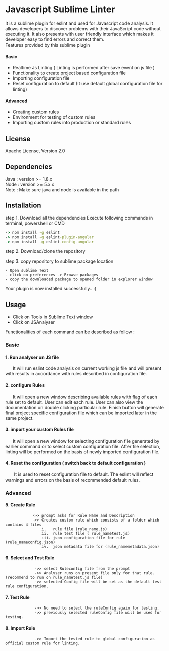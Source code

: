 Javascript Sublime Linter
====================================

It is a sublime plugin for eslint and used for Javascript code analysis. It allows developers to discover problems with their JavaScript code without executing it. It also presents with user friendly interface which makes it developer easy to find errors and correct them.</br>
Features provided by this sublime plugin 

#### Basic
- Realtime Js Linting ( Linting is performed after save event on js file )
- Functionality to create project based configuration file
- Importing configuration file
- Reset configuration to default (It use default global configuration file for linting)


#### Advanced
- Creating custom rules
- Environment for testing of custom rules
- Importing custom rules into production or standard rules


License
-------
Apache License, Version 2.0


Dependencies
-------
Java : version >= 1.8.x <br />
Node : version >= 5.x.x </br>
Note : Make sure java and node is available in the path

Installation 
-------

step 1. Download all the dependencies
Execute following commands in terminal, powershell or CMD

```cmd
-> npm install -g eslint 
-> npm install -g eslint-plugin-angular
-> npm install -g eslint-config-angular
```        

step 2. Download/clone the repository

step 3. copy repository to sublime package location

```
- Open sublime Text 
- click on preferences -> Browse packages
- copy the downloaded package to opened folder in explorer window
```

Your plugin is now installed successfully.. :)


Usage
-------

- Click on Tools in Sublime Text window
- Click on JSAnalyser

Functionalities of each command can be described as follow : </br>

### Basic

  #### 1. Run analyser on JS file </br>
&nbsp;&nbsp;&nbsp;&nbsp;&nbsp;&nbsp;It will run eslint code analysis on current working js file and will present with results in accordance with rules described in configuration file.
               
  #### 2. configure Rules </br>
&nbsp;&nbsp;&nbsp;&nbsp;&nbsp;&nbsp;It will open a new window describing available rules with flag of each rule set to default. User can edit each rule. User can also view the documentation on double clicking particular rule. Finish button will generate final project specific configuration file which can be imported later in the same project.
  
  #### 3. import your custom Rules file </br>
&nbsp;&nbsp;&nbsp;&nbsp;&nbsp;&nbsp;It will open a new window for selecting configuration file generated by earlier command or to select custom configuration file. After file selection, linting will be performed on the basis of newly imported configuration file.

  #### 4. Reset the configuration ( switch back to default configuration ) </br>
&nbsp;&nbsp;&nbsp;&nbsp;&nbsp;&nbsp; It is used to reset configuration file to default. The eslint will reflect warnings and errors on the basis of recommended default rules.         
        
### Advanced        

  #### 5. Create Rule </br>
        
                ->> prompt asks for Rule Name and Description 
                ->> Creates custom rule which consists of a folder which contains 4 files
                    i.   rule file (rule_name.js)
                    ii.  rule test file ( rule_nametest.js)
                    iii. json configuration file for rule (rule_nameconfig.json)
                    iv.  json metadata file for (rule_namemetadata.json)
  
  #### 6. Select and Test Rule </br>
        
                 ->> select Ruleconfig file from the prompt 
                 ->> Analyser runs on present file only for that rule.(recommend to run on rule_nametest.js file)
                 ->> selected Config file will be set as the default test rule configuration.
         
  #### 7. Test Rule </br>
      
                 ->> No need to select the ruleConfig again for testing.
                 ->> previously selected ruleConfig file will be used for testing.
         
  #### 8. Import Rule </br>
  
                 ->> Import the tested rule to global configuration as official custom rule for linting.  

